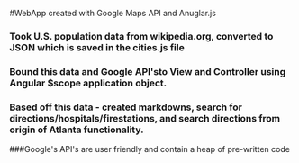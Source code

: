 #WebApp created with Google Maps API and Anuglar.js 
### Took U.S. population data from wikipedia.org, converted to JSON which is saved in the cities.js file
### Bound this data and Google API'sto View and Controller using Angular $scope application object.
### Based off this data - created markdowns, search for directions/hospitals/firestations, and search directions from origin of Atlanta functionality.
###Google's API's are user friendly and contain a heap of pre-written code
